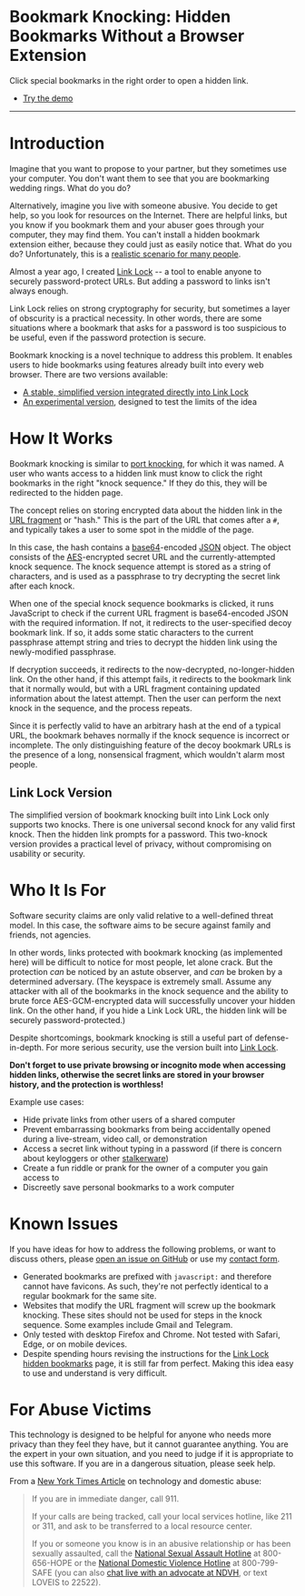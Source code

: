 # Bookmark Knocking: Hidden Bookmarks Without a Browser Extension

Click special bookmarks in the right order to open a hidden link.

- [Try the demo](https://script-helper.github.io/projects/hidden-bookmarks/#demo)

---

# Introduction

Imagine that you want to propose to your partner, but they sometimes use your
computer. You don't want them to see that you are bookmarking wedding rings.
What do you do?

Alternatively, imagine you live with someone abusive. You decide to get help,
so you look for resources on the Internet. There are helpful links, but you
know if you bookmark them and your abuser goes through your computer, they may
find them. You can't install a hidden bookmark extension either, because they
could just as easily notice that. What do you do? Unfortunately, this is a
[realistic scenario for many
people](https://www.nytimes.com/wirecutter/blog/domestic-abusers-can-control-your-devices-heres-how-to-fight-back/).

Almost a year ago, I created [Link Lock](https://script-helper.github.io/link-lock)
-- a tool to enable anyone to securely password-protect URLs. But adding a
password to links isn't always enough.

Link Lock relies on strong cryptography for security, but sometimes a layer of
obscurity is a practical necessity. In other words, there are some situations
where a bookmark that asks for a password is too suspicious to be useful, even
if the password protection is secure.

Bookmark knocking is a novel technique to address this problem. It enables
users to hide bookmarks using features already built into every web browser.
There are two versions available:

- [A stable, simplified version integrated directly into Link
  Lock](https://script-helper.github.io/link-lock/hidden/)
- [An experimental
  version](https://script-helper.github.io/projects/hidden-bookmarks/#demo), designed
  to test the limits of the idea


# How It Works

Bookmark knocking is similar to [port
knocking](https://en.wikipedia.org/wiki/Port_knocking), for which it was named.
A user who wants access to a hidden link must know to click the right bookmarks
in the right "knock sequence." If they do this, they will be redirected to the
hidden page.

The concept relies on storing encrypted data about the hidden link in the [URL
fragment](https://en.wikipedia.org/wiki/URI_fragment) or "hash." This is the
part of the URL that comes after a `#`, and typically takes a user to some spot
in the middle of the page.

In this case, the hash contains a
[base64](https://en.wikipedia.org/wiki/Base64)-encoded
[JSON](https://en.wikipedia.org/wiki/JSON) object. The object consists of the
[AES](https://en.wikipedia.org/wiki/Advanced_Encryption_Standard)-encrypted
secret URL and the currently-attempted knock sequence. The knock sequence
attempt is stored as a string of characters, and is used as a passphrase to
try decrypting the secret link after each knock.

When one of the special knock sequence bookmarks is clicked, it runs JavaScript
to check if the current URL fragment is base64-encoded JSON with the required
information. If not, it redirects to the user-specified decoy bookmark link. If
so, it adds some static characters to the current passphrase attempt string and
tries to decrypt the hidden link using the newly-modified passphrase. 

If decryption succeeds, it redirects to the now-decrypted, no-longer-hidden
link. On the other hand, if this attempt fails, it redirects to the bookmark
link that it normally would, but with a URL fragment containing updated
information about the latest attempt. Then the user can perform the next knock
in the sequence, and the process repeats.

Since it is perfectly valid to have an arbitrary hash at the end of a typical
URL, the bookmark behaves normally if the knock sequence is incorrect or
incomplete. The only distinguishing feature of the decoy bookmark URLs is the
presence of a long, nonsensical fragment, which wouldn't alarm most people.

## Link Lock Version

The simplified version of bookmark knocking built into Link Lock only supports
two knocks. There is one universal second knock for any valid first knock. Then
the hidden link prompts for a password. This two-knock version provides a
practical level of privacy, without compromising on usability or security.


<!--
In port knocking, a user who attempts connections to closed ports is granted
access if they connect to the correct ports in the correct order. For bookmark
knocking, a user who clicks certain, otherwise-normal bookmarks in the right
order is redirected to a hidden link.
-->



# Who It Is For

Software security claims are only valid relative to a well-defined threat
model. In this case, the software aims to be secure against family and friends,
not agencies.

In other words, links protected with bookmark knocking (as implemented here)
will be difficult to notice for most people, let alone crack. But the
protection *can* be noticed by an astute observer, and *can* be broken by a
determined adversary. (The keyspace is extremely small. Assume any attacker
with all of the bookmarks in the knock sequence and the ability to brute force
AES-GCM-encrypted data will successfully uncover your hidden link. On the other
hand, if you hide a Link Lock URL, the hidden link will be securely
password-protected.)

Despite shortcomings, bookmark knocking is still a useful part of
defense-in-depth. For more serious security, use the version built into [Link
Lock](https://script-helper.github.io/link-lock/).

**Don't forget to use private browsing or incognito mode when accessing hidden
links, otherwise the secret links are stored in your browser history, and the
protection is worthless!**

Example use cases:

- Hide private links from other users of a shared computer
- Prevent embarrassing bookmarks from being accidentally opened during a
  live-stream, video call, or demonstration
- Access a secret link without typing in a password (if there is concern about
  keyloggers or other [stalkerware](https://en.wikipedia.org/wiki/Stalkerware))
- Create a fun riddle or prank for the owner of a computer you gain access to 
- Discreetly save personal bookmarks to a work computer



# Known Issues

If you have ideas for how to address the following problems, or want to discuss
others, please [open an issue on
GitHub](https://github.com/Script-Helper/link-lock/issues/new) or use my [contact
form](https://script-helper.github.io/about#contact).

- Generated bookmarks are prefixed with `javascript:` and therefore cannot have
  favicons. As such, they're not perfectly identical to a regular bookmark for
  the same site.
- Websites that modify the URL fragment will screw up the bookmark knocking.
  These sites should not be used for steps in the knock sequence. Some examples
  include Gmail and Telegram.
- Only tested with desktop Firefox and Chrome. Not tested with Safari, Edge, or
  on mobile devices.
- Despite spending hours revising the instructions for the [Link Lock hidden
  bookmarks](https://script-helper.github.io/link-lock/hidden/) page, it is still far
  from perfect. Making this idea easy to use and understand is very difficult.



# For Abuse Victims

This technology is designed to be helpful for anyone who needs more privacy
than they feel they have, but it cannot guarantee anything. You are the expert
in your own situation, and you need to judge if it is appropriate to use this
software. If you are in a dangerous situation, please seek help.

From a [New York Times
Article](https://www.nytimes.com/wirecutter/blog/domestic-abusers-can-control-your-devices-heres-how-to-fight-back/)
on technology and domestic abuse:

> If you are in immediate danger, call 911.
> 
> If your calls are being tracked, call your local services hotline, like 211
> or 311, and ask to be transferred to a local resource center.
> 
> If you or someone you know is in an abusive relationship or has been sexually
> assaulted, call the [National Sexual Assault
> Hotline](https://www.rainn.org/get-help/national-sexual-assault-hotline) at
> 800-656-HOPE or the [National Domestic Violence
> Hotline](https://www.thehotline.org/) at 800-799-SAFE (you can also [chat
> live with an advocate at
> NDVH](https://www.thehotline.org/what-is-live-chat/), or text LOVEIS to
> 22522).
